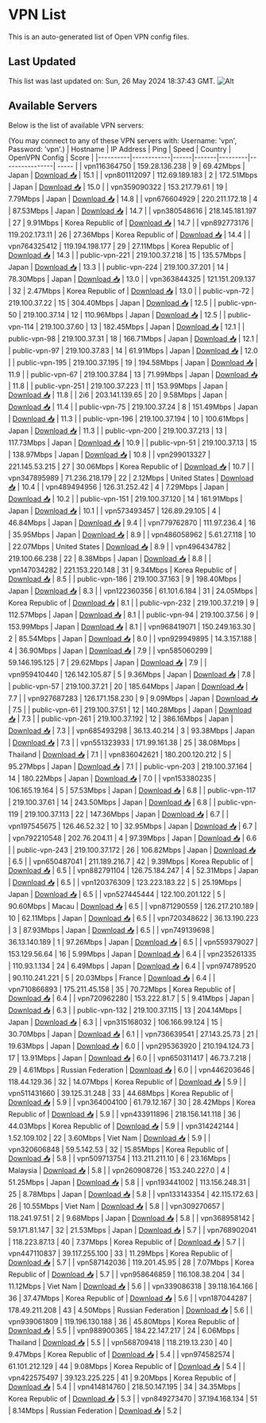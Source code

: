 # VPN List

This is an auto-generated list of Open VPN config files.

## Last Updated

This list was last updated on: Sun, 26 May 2024 18:37:43 GMT.
![Alt](https://repobeats.axiom.co/api/embed/186b98318ef1479477931607c1ad7d823f12451f.svg "Repobeats analytics image")

## Available Servers

Below is the list of available VPN servers:

(You may connect to any of these VPN servers with: Username: 'vpn', Password: 'vpn'.)
| Hostname | IP Address | Ping | Speed | Country | OpenVPN Config | Score |
|----------|------------|------|-------|---------|----------------| ----- |
| vpn116364750 | 159.28.136.238 | 9 | 69.42Mbps | Japan | [Download 📥](./configs/server_0_JP.ovpn) | 15.1 |
| vpn801112097 | 112.69.189.183 | 2 | 172.51Mbps | Japan | [Download 📥](./configs/server_1_JP.ovpn) | 15.0 |
| vpn359090322 | 153.217.79.61 | 19 | 7.79Mbps | Japan | [Download 📥](./configs/server_2_JP.ovpn) | 14.8 |
| vpn676604929 | 220.211.172.18 | 4 | 87.53Mbps | Japan | [Download 📥](./configs/server_3_JP.ovpn) | 14.7 |
| vpn380548616 | 218.145.181.197 | 27 | 9.91Mbps | Korea Republic of | [Download 📥](./configs/server_4_KR.ovpn) | 14.7 |
| vpn892773176 | 119.202.173.11 | 26 | 27.36Mbps | Korea Republic of | [Download 📥](./configs/server_5_KR.ovpn) | 14.4 |
| vpn764325412 | 119.194.198.177 | 29 | 27.11Mbps | Korea Republic of | [Download 📥](./configs/server_6_KR.ovpn) | 14.3 |
| public-vpn-221 | 219.100.37.218 | 15 | 135.57Mbps | Japan | [Download 📥](./configs/server_7_JP.ovpn) | 13.3 |
| public-vpn-224 | 219.100.37.201 | 14 | 78.30Mbps | Japan | [Download 📥](./configs/server_8_JP.ovpn) | 13.0 |
| vpn363844325 | 121.151.209.137 | 32 | 2.47Mbps | Korea Republic of | [Download 📥](./configs/server_9_KR.ovpn) | 13.0 |
| public-vpn-72 | 219.100.37.22 | 15 | 304.40Mbps | Japan | [Download 📥](./configs/server_10_JP.ovpn) | 12.5 |
| public-vpn-50 | 219.100.37.14 | 12 | 110.96Mbps | Japan | [Download 📥](./configs/server_11_JP.ovpn) | 12.5 |
| public-vpn-114 | 219.100.37.60 | 13 | 182.45Mbps | Japan | [Download 📥](./configs/server_12_JP.ovpn) | 12.1 |
| public-vpn-98 | 219.100.37.31 | 18 | 166.71Mbps | Japan | [Download 📥](./configs/server_13_JP.ovpn) | 12.1 |
| public-vpn-97 | 219.100.37.83 | 14 | 61.91Mbps | Japan | [Download 📥](./configs/server_14_JP.ovpn) | 12.0 |
| public-vpn-195 | 219.100.37.195 | 19 | 194.58Mbps | Japan | [Download 📥](./configs/server_15_JP.ovpn) | 11.9 |
| public-vpn-67 | 219.100.37.84 | 13 | 71.99Mbps | Japan | [Download 📥](./configs/server_16_JP.ovpn) | 11.8 |
| public-vpn-251 | 219.100.37.223 | 11 | 153.99Mbps | Japan | [Download 📥](./configs/server_17_JP.ovpn) | 11.8 |
| 2i6 | 203.141.139.65 | 20 | 9.58Mbps | Japan | [Download 📥](./configs/server_18_JP.ovpn) | 11.4 |
| public-vpn-75 | 219.100.37.24 | 8 | 151.49Mbps | Japan | [Download 📥](./configs/server_19_JP.ovpn) | 11.3 |
| public-vpn-196 | 219.100.37.194 | 10 | 100.61Mbps | Japan | [Download 📥](./configs/server_20_JP.ovpn) | 11.3 |
| public-vpn-200 | 219.100.37.213 | 13 | 117.73Mbps | Japan | [Download 📥](./configs/server_21_JP.ovpn) | 10.9 |
| public-vpn-51 | 219.100.37.13 | 15 | 138.97Mbps | Japan | [Download 📥](./configs/server_22_JP.ovpn) | 10.8 |
| vpn299013327 | 221.145.53.215 | 27 | 30.06Mbps | Korea Republic of | [Download 📥](./configs/server_23_KR.ovpn) | 10.7 |
| vpn347895989 | 71.236.218.179 | 22 | 2.12Mbps | United States | [Download 📥](./configs/server_24_US.ovpn) | 10.4 |
| vpn489494956 | 126.31.252.42 | 4 | 7.29Mbps | Japan | [Download 📥](./configs/server_25_JP.ovpn) | 10.2 |
| public-vpn-151 | 219.100.37.120 | 14 | 161.91Mbps | Japan | [Download 📥](./configs/server_26_JP.ovpn) | 10.1 |
| vpn573493457 | 126.89.29.105 | 4 | 46.84Mbps | Japan | [Download 📥](./configs/server_27_JP.ovpn) | 9.4 |
| vpn779762870 | 111.97.236.4 | 16 | 35.95Mbps | Japan | [Download 📥](./configs/server_28_JP.ovpn) | 8.9 |
| vpn486058962 | 5.61.27.118 | 10 | 22.07Mbps | United States | [Download 📥](./configs/server_29_US.ovpn) | 8.9 |
| vpn496434782 | 219.100.66.238 | 22 | 8.38Mbps | Japan | [Download 📥](./configs/server_30_JP.ovpn) | 8.8 |
| vpn147034282 | 221.153.220.148 | 31 | 9.34Mbps | Korea Republic of | [Download 📥](./configs/server_31_KR.ovpn) | 8.5 |
| public-vpn-186 | 219.100.37.163 | 9 | 198.40Mbps | Japan | [Download 📥](./configs/server_32_JP.ovpn) | 8.3 |
| vpn122360356 | 61.101.6.184 | 31 | 24.05Mbps | Korea Republic of | [Download 📥](./configs/server_33_KR.ovpn) | 8.1 |
| public-vpn-232 | 219.100.37.219 | 9 | 112.57Mbps | Japan | [Download 📥](./configs/server_34_JP.ovpn) | 8.1 |
| public-vpn-94 | 219.100.37.56 | 9 | 153.99Mbps | Japan | [Download 📥](./configs/server_35_JP.ovpn) | 8.1 |
| vpn968419071 | 150.249.163.30 | 2 | 85.54Mbps | Japan | [Download 📥](./configs/server_36_JP.ovpn) | 8.0 |
| vpn929949895 | 14.3.157.188 | 4 | 36.90Mbps | Japan | [Download 📥](./configs/server_37_JP.ovpn) | 7.9 |
| vpn585060299 | 59.146.195.125 | 7 | 29.62Mbps | Japan | [Download 📥](./configs/server_38_JP.ovpn) | 7.9 |
| vpn959410440 | 126.142.105.87 | 5 | 9.36Mbps | Japan | [Download 📥](./configs/server_39_JP.ovpn) | 7.8 |
| public-vpn-57 | 219.100.37.21 | 20 | 185.64Mbps | Japan | [Download 📥](./configs/server_40_JP.ovpn) | 7.7 |
| vpn927687283 | 126.171.158.230 | 9 | 9.09Mbps | Japan | [Download 📥](./configs/server_41_JP.ovpn) | 7.5 |
| public-vpn-61 | 219.100.37.51 | 12 | 140.28Mbps | Japan | [Download 📥](./configs/server_42_JP.ovpn) | 7.3 |
| public-vpn-261 | 219.100.37.192 | 12 | 386.16Mbps | Japan | [Download 📥](./configs/server_43_JP.ovpn) | 7.3 |
| vpn685493298 | 36.13.40.214 | 3 | 93.38Mbps | Japan | [Download 📥](./configs/server_44_JP.ovpn) | 7.3 |
| vpn551323933 | 171.99.161.38 | 25 | 38.08Mbps | Thailand | [Download 📥](./configs/server_45_TH.ovpn) | 7.1 |
| vpn836042621 | 180.200.120.212 | 5 | 95.27Mbps | Japan | [Download 📥](./configs/server_46_JP.ovpn) | 7.1 |
| public-vpn-203 | 219.100.37.164 | 14 | 180.22Mbps | Japan | [Download 📥](./configs/server_47_JP.ovpn) | 7.0 |
| vpn153380235 | 106.165.19.164 | 5 | 57.53Mbps | Japan | [Download 📥](./configs/server_48_JP.ovpn) | 6.8 |
| public-vpn-117 | 219.100.37.61 | 14 | 243.50Mbps | Japan | [Download 📥](./configs/server_49_JP.ovpn) | 6.8 |
| public-vpn-119 | 219.100.37.113 | 22 | 147.36Mbps | Japan | [Download 📥](./configs/server_50_JP.ovpn) | 6.7 |
| vpn197545675 | 126.46.52.32 | 10 | 32.95Mbps | Japan | [Download 📥](./configs/server_51_JP.ovpn) | 6.7 |
| vpn792210548 | 202.76.204.11 | 4 | 97.39Mbps | Japan | [Download 📥](./configs/server_52_JP.ovpn) | 6.6 |
| public-vpn-243 | 219.100.37.172 | 26 | 106.82Mbps | Japan | [Download 📥](./configs/server_53_JP.ovpn) | 6.5 |
| vpn650487041 | 211.189.216.7 | 42 | 9.39Mbps | Korea Republic of | [Download 📥](./configs/server_54_KR.ovpn) | 6.5 |
| vpn882791104 | 126.75.184.247 | 4 | 52.31Mbps | Japan | [Download 📥](./configs/server_55_JP.ovpn) | 6.5 |
| vpn120376309 | 123.223.183.22 | 5 | 25.19Mbps | Japan | [Download 📥](./configs/server_56_JP.ovpn) | 6.5 |
| vpn527445444 | 122.100.201.122 | 5 | 90.60Mbps | Macau | [Download 📥](./configs/server_57_MO.ovpn) | 6.5 |
| vpn871290559 | 126.217.210.189 | 10 | 62.11Mbps | Japan | [Download 📥](./configs/server_58_JP.ovpn) | 6.5 |
| vpn720348622 | 36.13.190.223 | 3 | 87.93Mbps | Japan | [Download 📥](./configs/server_59_JP.ovpn) | 6.5 |
| vpn749139698 | 36.13.140.189 | 1 | 97.26Mbps | Japan | [Download 📥](./configs/server_60_JP.ovpn) | 6.5 |
| vpn559379027 | 153.129.56.64 | 16 | 5.99Mbps | Japan | [Download 📥](./configs/server_61_JP.ovpn) | 6.4 |
| vpn235261335 | 110.93.1.134 | 24 | 6.49Mbps | Japan | [Download 📥](./configs/server_62_JP.ovpn) | 6.4 |
| vpn974789520 | 90.110.241.221 | 5 | 20.03Mbps | France | [Download 📥](./configs/server_63_FR.ovpn) | 6.4 |
| vpn710866893 | 175.211.45.158 | 35 | 70.72Mbps | Korea Republic of | [Download 📥](./configs/server_64_KR.ovpn) | 6.4 |
| vpn720962280 | 153.222.81.7 | 5 | 9.41Mbps | Japan | [Download 📥](./configs/server_65_JP.ovpn) | 6.3 |
| public-vpn-132 | 219.100.37.115 | 13 | 204.14Mbps | Japan | [Download 📥](./configs/server_66_JP.ovpn) | 6.3 |
| vpn315168032 | 106.166.99.124 | 15 | 30.70Mbps | Japan | [Download 📥](./configs/server_67_JP.ovpn) | 6.1 |
| vpn736639541 | 27.143.25.73 | 21 | 19.63Mbps | Japan | [Download 📥](./configs/server_68_JP.ovpn) | 6.0 |
| vpn295363920 | 210.194.124.73 | 17 | 13.91Mbps | Japan | [Download 📥](./configs/server_69_JP.ovpn) | 6.0 |
| vpn650311417 | 46.73.7.218 | 29 | 4.61Mbps | Russian Federation | [Download 📥](./configs/server_70_RU.ovpn) | 6.0 |
| vpn446203646 | 118.44.129.36 | 32 | 14.07Mbps | Korea Republic of | [Download 📥](./configs/server_71_KR.ovpn) | 5.9 |
| vpn511431660 | 39.125.31.248 | 33 | 44.68Mbps | Korea Republic of | [Download 📥](./configs/server_72_KR.ovpn) | 5.9 |
| vpn364004100 | 61.79.12.167 | 30 | 28.42Mbps | Korea Republic of | [Download 📥](./configs/server_73_KR.ovpn) | 5.9 |
| vpn433911896 | 218.156.141.118 | 36 | 44.03Mbps | Korea Republic of | [Download 📥](./configs/server_74_KR.ovpn) | 5.9 |
| vpn314242144 | 1.52.109.102 | 22 | 3.60Mbps | Viet Nam | [Download 📥](./configs/server_75_VN.ovpn) | 5.9 |
| vpn320606848 | 59.5.142.53 | 32 | 15.85Mbps | Korea Republic of | [Download 📥](./configs/server_76_KR.ovpn) | 5.8 |
| vpn509713754 | 113.211.211.10 | 6 | 23.16Mbps | Malaysia | [Download 📥](./configs/server_77_MY.ovpn) | 5.8 |
| vpn260908726 | 153.240.227.0 | 4 | 51.25Mbps | Japan | [Download 📥](./configs/server_78_JP.ovpn) | 5.8 |
| vpn193441002 | 113.156.248.31 | 25 | 8.78Mbps | Japan | [Download 📥](./configs/server_79_JP.ovpn) | 5.8 |
| vpn133143354 | 42.115.172.63 | 26 | 10.55Mbps | Viet Nam | [Download 📥](./configs/server_80_VN.ovpn) | 5.8 |
| vpn309270657 | 118.241.97.51 | 2 | 9.68Mbps | Japan | [Download 📥](./configs/server_81_JP.ovpn) | 5.8 |
| vpn368958142 | 59.171.81.147 | 32 | 21.53Mbps | Japan | [Download 📥](./configs/server_82_JP.ovpn) | 5.7 |
| vpn768902041 | 118.223.87.13 | 40 | 7.37Mbps | Korea Republic of | [Download 📥](./configs/server_83_KR.ovpn) | 5.7 |
| vpn447110837 | 39.117.255.100 | 33 | 11.29Mbps | Korea Republic of | [Download 📥](./configs/server_84_KR.ovpn) | 5.7 |
| vpn587142036 | 119.201.45.95 | 28 | 7.07Mbps | Korea Republic of | [Download 📥](./configs/server_85_KR.ovpn) | 5.7 |
| vpn958646859 | 116.108.38.204 | 34 | 11.12Mbps | Viet Nam | [Download 📥](./configs/server_86_VN.ovpn) | 5.6 |
| vpn339086318 | 39.118.164.166 | 36 | 37.47Mbps | Korea Republic of | [Download 📥](./configs/server_87_KR.ovpn) | 5.6 |
| vpn187044287 | 178.49.211.208 | 43 | 4.50Mbps | Russian Federation | [Download 📥](./configs/server_88_RU.ovpn) | 5.6 |
| vpn939061809 | 119.196.130.188 | 36 | 45.80Mbps | Korea Republic of | [Download 📥](./configs/server_89_KR.ovpn) | 5.5 |
| vpn988900365 | 184.22.147.217 | 24 | 6.06Mbps | Thailand | [Download 📥](./configs/server_90_TH.ovpn) | 5.5 |
| vpn568709418 | 118.219.13.230 | 40 | 9.47Mbps | Korea Republic of | [Download 📥](./configs/server_91_KR.ovpn) | 5.4 |
| vpn974582574 | 61.101.212.129 | 44 | 9.08Mbps | Korea Republic of | [Download 📥](./configs/server_92_KR.ovpn) | 5.4 |
| vpn422575497 | 39.123.225.225 | 41 | 9.20Mbps | Korea Republic of | [Download 📥](./configs/server_93_KR.ovpn) | 5.4 |
| vpn414814760 | 218.50.147.195 | 34 | 34.35Mbps | Korea Republic of | [Download 📥](./configs/server_94_KR.ovpn) | 5.3 |
| vpn849273470 | 37.194.168.134 | 51 | 8.14Mbps | Russian Federation | [Download 📥](./configs/server_95_RU.ovpn) | 5.2 |
